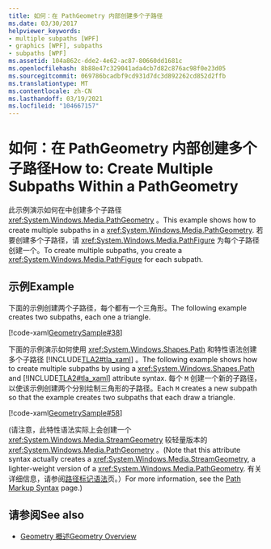 ```yaml
---
title: 如何：在 PathGeometry 内部创建多个子路径
ms.date: 03/30/2017
helpviewer_keywords:
- multiple subpaths [WPF]
- graphics [WPF], subpaths
- subpaths [WPF]
ms.assetid: 104a862c-dde2-4e62-ac87-80660dd1681c
ms.openlocfilehash: 8b88e47c329041ada4cb7d82c876ac98f0e23d05
ms.sourcegitcommit: 069786bcadbf9cd931d7dc3d892262cd852d2ffb
ms.translationtype: MT
ms.contentlocale: zh-CN
ms.lasthandoff: 03/19/2021
ms.locfileid: "104667157"
---
```

# <a name="how-to-create-multiple-subpaths-within-a-pathgeometry"></a><span data-ttu-id="4d991-102">如何：在 PathGeometry 内部创建多个子路径</span><span class="sxs-lookup"><span data-stu-id="4d991-102">How to: Create Multiple Subpaths Within a PathGeometry</span></span>
<span data-ttu-id="4d991-103">此示例演示如何在中创建多个子路径 <xref:System.Windows.Media.PathGeometry> 。</span><span class="sxs-lookup"><span data-stu-id="4d991-103">This example shows how to create multiple subpaths in a <xref:System.Windows.Media.PathGeometry>.</span></span> <span data-ttu-id="4d991-104">若要创建多个子路径，请 <xref:System.Windows.Media.PathFigure> 为每个子路径创建一个。</span><span class="sxs-lookup"><span data-stu-id="4d991-104">To create multiple subpaths, you create a <xref:System.Windows.Media.PathFigure> for each subpath.</span></span>  
  
## <a name="example"></a><span data-ttu-id="4d991-105">示例</span><span class="sxs-lookup"><span data-stu-id="4d991-105">Example</span></span>  
 <span data-ttu-id="4d991-106">下面的示例创建两个子路径，每个都有一个三角形。</span><span class="sxs-lookup"><span data-stu-id="4d991-106">The following example creates two subpaths, each one a triangle.</span></span>  
  
 [!code-xaml[GeometrySample#38](~/samples/snippets/csharp/VS_Snippets_Wpf/GeometrySample/CS/pathgeometryexample.xaml#38)]  
  
 <span data-ttu-id="4d991-107">下面的示例演示如何使用 <xref:System.Windows.Shapes.Path> 和特性语法创建多个子路径 [!INCLUDE[TLA2#tla_xaml](../../../includes/tla2sharptla-xaml-md.md)] 。</span><span class="sxs-lookup"><span data-stu-id="4d991-107">The following example shows how to create multiple subpaths by using a <xref:System.Windows.Shapes.Path> and [!INCLUDE[TLA2#tla_xaml](../../../includes/tla2sharptla-xaml-md.md)] attribute syntax.</span></span> <span data-ttu-id="4d991-108">每个 `M` 创建一个新的子路径，以使该示例创建两个分别绘制三角形的子路径。</span><span class="sxs-lookup"><span data-stu-id="4d991-108">Each `M` creates a new subpath so that the example creates two subpaths that each draw a triangle.</span></span>  
  
 [!code-xaml[GeometrySample#58](~/samples/snippets/csharp/VS_Snippets_Wpf/GeometrySample/CS/geometryattributesyntaxexample.xaml#58)]  
  
 <span data-ttu-id="4d991-109"> (请注意，此特性语法实际上会创建一个 <xref:System.Windows.Media.StreamGeometry> 较轻量版本的 <xref:System.Windows.Media.PathGeometry> 。</span><span class="sxs-lookup"><span data-stu-id="4d991-109">(Note that this attribute syntax actually creates a <xref:System.Windows.Media.StreamGeometry>, a lighter-weight version of a <xref:System.Windows.Media.PathGeometry>.</span></span> <span data-ttu-id="4d991-110">有关详细信息，请参阅[路径标记语法](path-markup-syntax.md)页。）</span><span class="sxs-lookup"><span data-stu-id="4d991-110">For more information, see the [Path Markup Syntax](path-markup-syntax.md) page.)</span></span>  
  
## <a name="see-also"></a><span data-ttu-id="4d991-111">请参阅</span><span class="sxs-lookup"><span data-stu-id="4d991-111">See also</span></span>

- [<span data-ttu-id="4d991-112">Geometry 概述</span><span class="sxs-lookup"><span data-stu-id="4d991-112">Geometry Overview</span></span>](geometry-overview.md)
